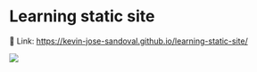 # Learning static site

🔗 Link: https://kevin-jose-sandoval.github.io/learning-static-site/

<img src='https://res.cloudinary.com/kevinsandoval/image/upload/v1672951130/learning-static-site/learning-static-site_tdwxkb.png'/>
